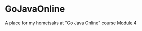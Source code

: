 # GoJavaOnline
A place for my hometsaks at "Go Java Online" course
[Module 4](https://github.com/jonni21/GoJavaOnline/tree/master/src/gojava/module04)
